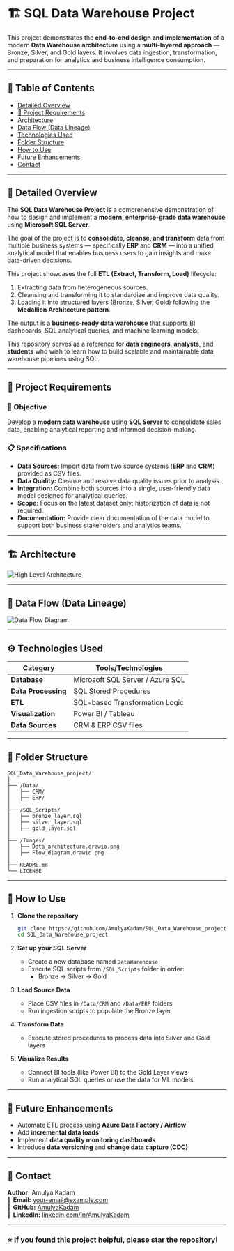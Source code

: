 # 🏗️ SQL Data Warehouse Project

This project demonstrates the **end-to-end design and implementation** of a modern **Data Warehouse architecture** using a **multi-layered approach** — Bronze, Silver, and Gold layers. It involves data ingestion, transformation, and preparation for analytics and business intelligence consumption.

---

## 📘 Table of Contents

- [Detailed Overview](#detailed-overview)
- [🚀 Project Requirements](#-project-requirements)
- [Architecture](#architecture)
- [Data Flow (Data Lineage)](#data-flow-data-lineage)
- [Technologies Used](#technologies-used)
- [Folder Structure](#folder-structure)
- [How to Use](#how-to-use)
- [Future Enhancements](#future-enhancements)
- [Contact](#contact)

---

## 🧩 Detailed Overview

The **SQL Data Warehouse Project** is a comprehensive demonstration of how to design and implement a **modern, enterprise-grade data warehouse** using **Microsoft SQL Server**.  

The goal of the project is to **consolidate, cleanse, and transform** data from multiple business systems — specifically **ERP** and **CRM** — into a unified analytical model that enables business users to gain insights and make data-driven decisions.

This project showcases the full **ETL (Extract, Transform, Load)** lifecycle:  
1. Extracting data from heterogeneous sources.  
2. Cleansing and transforming it to standardize and improve data quality.  
3. Loading it into structured layers (Bronze, Silver, Gold) following the **Medallion Architecture pattern**.  

The output is a **business-ready data warehouse** that supports BI dashboards, SQL analytical queries, and machine learning models.  

This repository serves as a reference for **data engineers**, **analysts**, and **students** who wish to learn how to build scalable and maintainable data warehouse pipelines using SQL.

---

## 🚀 Project Requirements

### 🧠 Objective
Develop a **modern data warehouse** using **SQL Server** to consolidate sales data, enabling analytical reporting and informed decision-making.

### 📋 Specifications

- **Data Sources:** Import data from two source systems (**ERP** and **CRM**) provided as CSV files.  
- **Data Quality:** Cleanse and resolve data quality issues prior to analysis.  
- **Integration:** Combine both sources into a single, user-friendly data model designed for analytical queries.  
- **Scope:** Focus on the latest dataset only; historization of data is not required.  
- **Documentation:** Provide clear documentation of the data model to support both business stakeholders and analytics teams.  

---

## 🏗️ Architecture

![High Level Architecture](./Data_architecture.drawio.png)

---

## 🔄 Data Flow (Data Lineage)

![Data Flow Diagram](./Flow_diagram.drawio.png)

---

## ⚙️ Technologies Used

| Category | Tools/Technologies |
|-----------|--------------------|
| **Database** | Microsoft SQL Server / Azure SQL |
| **Data Processing** | SQL Stored Procedures |
| **ETL** | SQL-based Transformation Logic |
| **Visualization** | Power BI / Tableau |
| **Data Sources** | CRM & ERP CSV files |

---

## 📁 Folder Structure

```
SQL_Data_Warehouse_project/
│
├── /Data/
│   ├── CRM/
│   ├── ERP/
│
├── /SQL_Scripts/
│   ├── bronze_layer.sql
│   ├── silver_layer.sql
│   ├── gold_layer.sql
│
├── /Images/
│   ├── Data_architecture.drawio.png
│   ├── Flow_diagram.drawio.png
│
├── README.md
└── LICENSE
```

---

## 🚀 How to Use

1. **Clone the repository**
   ```bash
   git clone https://github.com/AmulyaKadam/SQL_Data_Warehouse_project.git
   cd SQL_Data_Warehouse_project
   ```

2. **Set up your SQL Server**
   - Create a new database named `DataWarehouse`
   - Execute SQL scripts from `/SQL_Scripts` folder in order:
     - Bronze → Silver → Gold

3. **Load Source Data**
   - Place CSV files in `/Data/CRM` and `/Data/ERP` folders  
   - Run ingestion scripts to populate the Bronze layer

4. **Transform Data**
   - Execute stored procedures to process data into Silver and Gold layers

5. **Visualize Results**
   - Connect BI tools (like Power BI) to the Gold Layer views
   - Run analytical SQL queries or use the data for ML models

---

## 🔮 Future Enhancements

- Automate ETL process using **Azure Data Factory / Airflow**
- Add **incremental data loads**
- Implement **data quality monitoring dashboards**
- Introduce **data versioning** and **change data capture (CDC)**

---

## 👤 Contact

**Author:** Amulya Kadam  
📧 **Email:** your-email@example.com  
💼 **GitHub:** [AmulyaKadam](https://github.com/AmulyaKadam)  
🔗 **LinkedIn:** [linkedin.com/in/AmulyaKadam](#)

---

### ⭐ If you found this project helpful, please star the repository!
